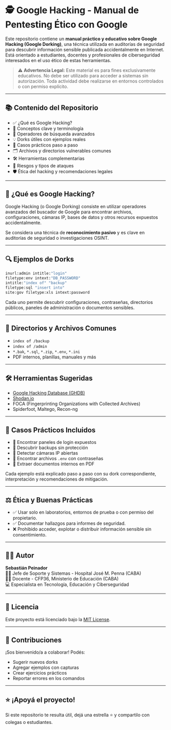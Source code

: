 
# 🕵️ Google Hacking - Manual de Pentesting Ético con Google

Este repositorio contiene un **manual práctico y educativo sobre Google Hacking (Google Dorking)**, una técnica utilizada en auditorías de seguridad para descubrir información sensible publicada accidentalmente en Internet. Está orientado a estudiantes, docentes y profesionales de ciberseguridad interesados en el uso ético de estas herramientas.

> ⚠️ **Advertencia Legal:** Este material es para fines exclusivamente educativos. No debe ser utilizado para acceder a sistemas sin autorización. Toda actividad debe realizarse en entornos controlados o con permiso explícito.

---

## 📚 Contenido del Repositorio

- ✅ ¿Qué es Google Hacking?
- 🧠 Conceptos clave y terminología
- 🔎 Operadores de búsqueda avanzados
- 💡 Dorks útiles con ejemplos reales
- 🧪 Casos prácticos paso a paso
- 🗂 Archivos y directorios vulnerables comunes
- 🛠 Herramientas complementarias
- 🔐 Riesgos y tipos de ataques
- 🛡 Ética del hacking y recomendaciones legales

---

## 🧠 ¿Qué es Google Hacking?

Google Hacking (o Google Dorking) consiste en utilizar operadores avanzados del buscador de Google para encontrar archivos, configuraciones, cámaras IP, bases de datos y otros recursos expuestos accidentalmente.

Se considera una técnica de **reconocimiento pasivo** y es clave en auditorías de seguridad o investigaciones OSINT.

---

## 🔍 Ejemplos de Dorks

```bash
inurl:admin intitle:"login"
filetype:env intext:"DB_PASSWORD"
intitle:"index of" "backup"
filetype:sql "insert into"
site:gov filetype:xls intext:password
```

Cada uno permite descubrir configuraciones, contraseñas, directorios públicos, paneles de administración o documentos sensibles.

---

## 📂 Directorios y Archivos Comunes

- `index of /backup`
- `index of /admin`
- `*.bak`, `*.sql`, `*.zip`, `*.env`, `*.ini`
- PDF internos, planillas, manuales y más

---

## 🛠 Herramientas Sugeridas

- [Google Hacking Database (GHDB)](https://www.exploit-db.com/google-hacking-database)
- [Shodan.io](https://www.shodan.io)
- FOCA (Fingerprinting Organizations with Collected Archives)
- Spiderfoot, Maltego, Recon-ng

---

## 🧪 Casos Prácticos Incluidos

- 📌 Encontrar paneles de login expuestos
- 📌 Descubrir backups sin protección
- 📌 Detectar cámaras IP abiertas
- 📌 Encontrar archivos `.env` con contraseñas
- 📌 Extraer documentos internos en PDF

Cada ejemplo está explicado paso a paso con su dork correspondiente, interpretación y recomendaciones de mitigación.

---

## ⚖️ Ética y Buenas Prácticas

- ✅ Usar solo en laboratorios, entornos de prueba o con permiso del propietario.
- ✅ Documentar hallazgos para informes de seguridad.
- ❌ Prohibido acceder, explotar o distribuir información sensible sin consentimiento.

---

## 🧑‍🏫 Autor

**Sebastián Peinador**  
👨‍💼 Jefe de Soporte y Sistemas - Hospital José M. Penna (CABA)  
👨‍🏫 Docente - CFP36, Ministerio de Educación (CABA)  
💻 Especialista en Tecnología, Educación y Ciberseguridad

---

## 📄 Licencia

Este proyecto está licenciado bajo la [MIT License](LICENSE).

---

## 🤝 Contribuciones

¡Sos bienvenido/a a colaborar! Podés:

- Sugerir nuevos dorks
- Agregar ejemplos con capturas
- Crear ejercicios prácticos
- Reportar errores en los comandos

---

## ⭐ ¡Apoyá el proyecto!

Si este repositorio te resulta útil, dejá una estrella ⭐ y compartilo con colegas o estudiantes.

